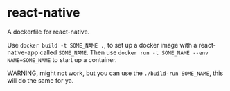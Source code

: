 react-native
=

A dockerfile for react-native.

Use `docker build -t SOME_NAME .`, to set up a docker image with a react-native-app called `SOME_NAME`. Then use `docker run -t SOME_NAME --env NAME=SOME_NAME` to start up a container.

WARNING, might not work, but you can use the `./build-run SOME_NAME`, this will do the same for ya.
